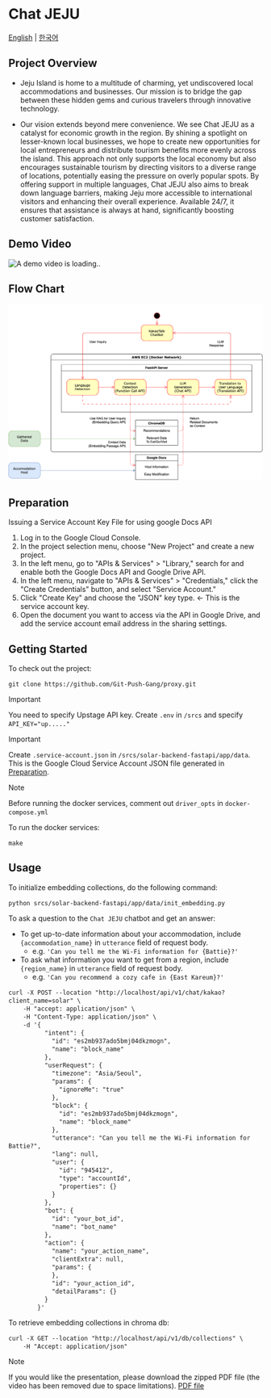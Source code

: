 # Chat JEJU

[English](README.md) | [한국어](README.ko.md)

## Project Overview

- Jeju Island is home to a multitude of charming, yet undiscovered local accommodations and businesses. Our mission is
  to bridge the gap between these hidden gems and curious travelers through innovative technology.

- Our vision extends beyond mere convenience. We see Chat JEJU as a catalyst for economic growth in the region. By
  shining
  a spotlight on lesser-known local businesses, we hope to create new opportunities for local entrepreneurs and
  distribute
  tourism benefits more evenly across the island. This approach not only supports the local economy but also encourages
  sustainable tourism by directing visitors to a diverse range of locations, potentially easing the pressure on overly
  popular spots. By offering support in multiple languages, Chat JEJU also aims to break down language barriers, making
  Jeju more accessible to international visitors and enhancing their overall experience. Available 24/7, it ensures that
  assistance is always at hand, significantly boosting customer satisfaction.

## Demo Video

<img width="300" src="./resources/demo_video.gif" alt="A demo video is loading..">

## Flow Chart

![Flowchart.png](./resources/Flowchart.png)

## Preparation
Issuing a Service Account Key File for using google Docs API

1. Log in to the Google Cloud Console.
2. In the project selection menu, choose "New Project" and create a new project.
3. In the left menu, go to "APIs & Services" > "Library," search for and enable both the Google Docs API and Google Drive API.
4. In the left menu, navigate to "APIs & Services" > "Credentials," click the "Create Credentials" button, and select "Service Account."
5. Click "Create Key" and choose the "JSON" key type. <- This is the service account key.
6. Open the document you want to access via the API in Google Drive, and add the service account email address in the sharing settings.

## Getting Started

To check out the project:

```
git clone https://github.com/Git-Push-Gang/proxy.git
```

> [!IMPORTANT]
> You need to specify Upstage API key. Create `.env` in `/srcs` and specify `API_KEY="up....."`

> [!IMPORTANT]
> Create `.service-account.json` in `/srcs/solar-backend-fastapi/app/data`.
> This is the Google Cloud Service Account JSON file generated in [Preparation](https://github.com/Git-Push-Gang/proxy?tab=readme-ov-file#preparation).

> [!NOTE]
> Before running the docker services, comment out `driver_opts` in `docker-compose.yml`

To run the docker services:

```
make
```


## Usage

To initialize embedding collections, do the following command:
```
python srcs/solar-backend-fastapi/app/data/init_embedding.py
```

To ask a question to the `Chat JEJU` chatbot and get an answer:

- To get up-to-date information about your accommodation, include `{accommodation_name}` in `utterance` field of request
  body.
  - e.g. `'Can you tell me the Wi-Fi information for {Battie}?'`
- To ask what information you want to get from a region, include `{region_name}` in `utterance` field of request
  body.
  - e.g. `'Can you recommend a cozy cafe in {East Kareum}?'`

```
curl -X POST --location "http://localhost/api/v1/chat/kakao?client_name=solar" \
    -H "accept: application/json" \
    -H "Content-Type: application/json" \
    -d '{
          "intent": {
            "id": "es2mb937ado5bmj04dkzmogn",
            "name": "block_name"
          },
          "userRequest": {
            "timezone": "Asia/Seoul",
            "params": {
              "ignoreMe": "true"
            },
            "block": {
              "id": "es2mb937ado5bmj04dkzmogn",
              "name": "block_name"
            },
            "utterance": "Can you tell me the Wi-Fi information for Battie?",
            "lang": null,
            "user": {
              "id": "945412",
              "type": "accountId",
              "properties": {}
            }
          },
          "bot": {
            "id": "your_bot_id",
            "name": "bot_name"
          },
          "action": {
            "name": "your_action_name",
            "clientExtra": null,
            "params": {
            },
            "id": "your_action_id",
            "detailParams": {}
          }
        }'
```

To retrieve embedding collections in chroma db:

```
curl -X GET --location "http://localhost/api/v1/db/collections" \
    -H "Accept: application/json"
```

> [!NOTE]
> If you would like the presentation, please download the zipped PDF file (the video has been removed due to space
> limitations).
> [PDF file](resources/chat_jeju_presentation.compressed.pdf)
